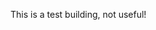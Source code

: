 <!--
 * @Author: ShawnPhang
 * @Date: 2022-05-18 18:04:50
 * @Description: readme
 * @LastEditors: ShawnPhang <site: book.palxp.com>
 * @LastEditTime: 2023-01-03 10:09:21
-->

This is a test building, not useful!
